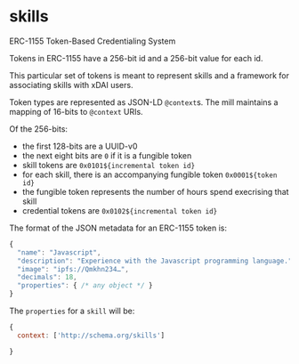 # skills
ERC-1155 Token-Based Credentialing System

Tokens in ERC-1155 have a 256-bit id and a 256-bit value for each id.

This particular set of tokens is meant to represent skills and a framework for associating skills with xDAI users.

Token types are represented as JSON-LD `@context`s. The mill maintains a mapping of 16-bits to `@context` URIs.

Of the 256-bits:

- the first 128-bits are a UUID-v0
- the next eight bits are `0` if it is a fungible token
- skill tokens are `0x0101${incremental token id}`
- for each skill, there is an accompanying fungible token `0x0001${token id}`
- the fungible token represents the number of hours spend execrising that skill
- credential tokens are `0x0102${incremental token id}`

The format of the JSON metadata for an ERC-1155 token is:

```javascript
{
  "name": "Javascript",
  "description": "Experience with the Javascript programming language.",
  "image": "ipfs://Qmkhn234…",
  "decimals": 18,
  "properties": { /* any object */ }
}
```

The `properties` for a `skill` will be:

```javascript
{
  context: ['http://schema.org/skills']

}
```
